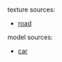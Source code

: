 texture sources:
 * [road](https://images.freecreatives.com/wp-content/uploads/2016/02/Seamless-Black-Asphalt-Road-Texture.jpg)

model sources:
 * [car](https://free3d.com/3d-model/cartoon-low-poly-city-cars-pack-32084.html)